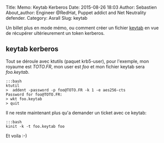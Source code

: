 Title: Memo: Keytab Kerberos
Date: 2015-08-26 18:03
Author: Sebastien
About_author: Engineer @RedHat, Puppet addict and Net Neutrality defender.
Category: Asrall
Slug: keytab

Un billet plus en mode mémo, ou comment créer un fichier [keytab](http://web.mit.edu/kerberos/krb5-devel/doc/basic/keytab_def.html) en vue de récupérer ultérieurement un token kerberos.

## keytab kerberos

Tout se déroule avec ktutils (paquet krb5-user), pour l'exemple, mon royaume est
*TOTO.FR*, mon user est *foo* et mon fichier keytab sera *foo.keytab*.

    :::bash
    ktutil
    >  addent -password -p foo@TOTO.FR -k 1 -e aes256-cts
    Password for foo@TOTO.FR:
    > wkt foo.keytab
    > quit

Il ne reste maintenant plus qu'a demander un ticket avec ce keytab:

    :::bash
    kinit -k -t foo.keytab foo

Et voila :-)
